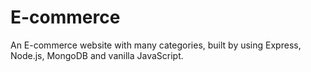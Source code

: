 # E-commerce

An E-commerce website with many categories, built by using Express, Node.js, MongoDB and vanilla JavaScript.
